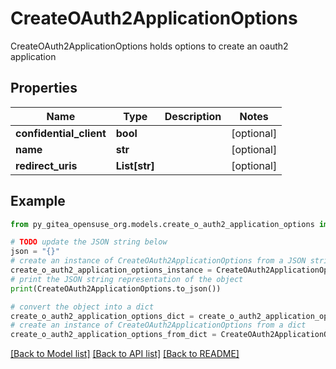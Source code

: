 # CreateOAuth2ApplicationOptions

CreateOAuth2ApplicationOptions holds options to create an oauth2 application

## Properties

Name | Type | Description | Notes
------------ | ------------- | ------------- | -------------
**confidential_client** | **bool** |  | [optional] 
**name** | **str** |  | [optional] 
**redirect_uris** | **List[str]** |  | [optional] 

## Example

```python
from py_gitea_opensuse_org.models.create_o_auth2_application_options import CreateOAuth2ApplicationOptions

# TODO update the JSON string below
json = "{}"
# create an instance of CreateOAuth2ApplicationOptions from a JSON string
create_o_auth2_application_options_instance = CreateOAuth2ApplicationOptions.from_json(json)
# print the JSON string representation of the object
print(CreateOAuth2ApplicationOptions.to_json())

# convert the object into a dict
create_o_auth2_application_options_dict = create_o_auth2_application_options_instance.to_dict()
# create an instance of CreateOAuth2ApplicationOptions from a dict
create_o_auth2_application_options_from_dict = CreateOAuth2ApplicationOptions.from_dict(create_o_auth2_application_options_dict)
```
[[Back to Model list]](../README.md#documentation-for-models) [[Back to API list]](../README.md#documentation-for-api-endpoints) [[Back to README]](../README.md)


